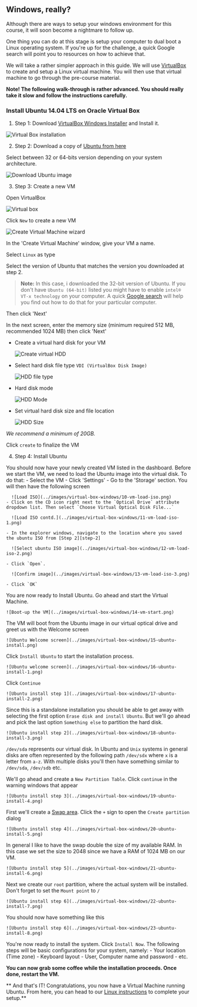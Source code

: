 ## Windows, really?

Although there are ways to setup your windows environment for this course, it will soon become a nightmare to follow up. 

One thing you can do at this stage is setup your computer to dual boot a Linux operating system. If you're up for the challenge, a quick Google search will point you to resources on how to achieve that. 

We will take a rather simpler approach in this guide. We will use [VirtualBox](https://www.virtualbox.org/) to create and setup a Linux virtual machine. You will then use that virtual machine to go through the pre-course material.

**Note! The following walk-through is rather advanced. You should really take it slow and follow the instructions carefully.**

### Install Ubuntu 14.04 LTS on Oracle Virtual Box

1. Step 1: Download [VirtualBox Windows Installer][vbox-win-install] and Install it.

  ![Virtual Box installation](../images/virtual-box-windows/01-vb-install.png)

2. Step 2: Download a copy of [Ubuntu from here][ubuntu-download]

  Select between 32 or 64-bits version depending on your system architecture.

  ![Download Ubuntu image](../images/virtual-box-windows/02-download-ubuntu.png)

3. Step 3: Create a new VM

  Open VirtualBox
  
  ![Virtual box](../images/virtual-box-windows/03-new-vm-wizard.png)

  Click `New` to create a new VM

  ![Create Virtual Machine wizard](../images/virtual-box-windows/04-vm-name.png)

  In the 'Create Virtual Machine' window, give your VM a name.

  Select `Linux` as type

  Select the version of Ubuntu that matches the version you downloaded at step 2.

  > **Note:** In this case, i downloaded the 32-bit version of Ubuntu. If you don't have `Ubuntu (64-bit)` listed you might have to enable `intel® VT-x technology` on your computer. A quick [Google search][vt-xsearch] will help you find out how to do that for your particular computer.

  Then click 'Next'

  In the next screen, enter the memory size (minimum required 512 MB, recommended 1024 MB) then click 'Next'
  
  - Create a virtual hard disk for your VM

    ![Create virtual HDD](../images/virtual-box-windows/06-vm-create-hdd.png)

  - Select hard disk file type `VDI (VirtualBox Disk Image)`

    ![HDD file type](../images/virtual-box-windows/07-vm-hdd-type.png)

  - Hard disk mode

    ![HDD Mode](../images/virtual-box-windows/08-vm-storage-mode.png)

  - Set virtual hard disk size and file location
    
    ![HDD Size](../images/virtual-box-windows/09-vm-hdd-size.png)

  *We recommend a minimum of 20GB.*
  
  Click `create` to finalize the VM

4. Step 4: Install Ubuntu

  You should now have your newly created VM listed in the dashboard. Before we start the VM, we need to load the Ubuntu image into the virtual disk. To do that:
    - Select the VM
    - Click 'Settings'
    - Go to the 'Storage' section. You will then have the following screen

      ![Load ISO](../images/virtual-box-windows/10-vm-load-iso.png)
    - Click on the CD icon right next to the `Optical Drive` attribute dropdown list. Then select `Choose Virtual Optical Disk File...`

      ![Load ISO contd.](../images/virtual-box-windows/11-vm-load-iso-1.png)

    - In the explorer windows, navigate to the location where you saved the ubuntu ISO from [Step 2][step-2]

      ![Select ubuntu ISO image](../images/virtual-box-windows/12-vm-load-iso-2.png)

    - Click `Open`.

      ![Confirm image](../images/virtual-box-windows/13-vm-load-iso-3.png)

    - Click `OK`

  You are now ready to Install Ubuntu. Go ahead and start the Virtual Machine.

    ![Boot-up the VM](../images/virtual-box-windows/14-vm-start.png)

  The VM will boot from the Ubuntu image in our virtual optical drive and greet us with the Welcome screen

    ![Ubuntu Welcome screen](../images/virtual-box-windows/15-ubuntu-install.png)

  Click `Install Ubuntu` to start the installation process.

    ![Ubuntu welcome screen](../images/virtual-box-windows/16-ubuntu-install-1.png)

  Click `Continue`

    ![Ubuntu install step 1](../images/virtual-box-windows/17-ubuntu-install-2.png)

  Since this is a standalone installation you should be able to get away with selecting the first option `Erase disk and install Ubuntu`. But we'll go ahead and pick the last option `Something else` to partition the hard disk.

    ![Ubuntu install step 2](../images/virtual-box-windows/18-ubuntu-install-3.png)

  `/dev/sda` represents our virtual disk. In Ubuntu and `Unix` systems in general disks are often represented by the following path `/dev/sdx` where `x` is a letter from `a-z`. With multiple disks you'll then have something similar to `/dev/sda`, `/dev/sdb` etc.

  We'll go ahead and create a `New Partition Table`. Click `continue` in the warning windows that appear

    ![Ubuntu install step 3](../images/virtual-box-windows/19-ubuntu-install-4.png)

  First we'll create a [Swap area][what-is-swap]. Click the `+` sign to open the `Create partition` dialog

    ![Ubuntu install step 4](../images/virtual-box-windows/20-ubuntu-install-5.png)

  In general I like to have the swap double the size of my available RAM. In this case we set the size to 2048 since we have a RAM of 1024 MB on our VM.

    ![Ubuntu install step 5](../images/virtual-box-windows/21-ubuntu-install-6.png)

  Next we create our `root` partition, where the actual system will be installed. Don't forget to set the `Mount point` to `/`

    ![Ubuntu install step 6](../images/virtual-box-windows/22-ubuntu-install-7.png)

  You should now have something like this

    ![Ubuntu install step 6](../images/virtual-box-windows/23-ubuntu-install-8.png)

  You're now ready to install the system. Click `Install Now`. The following steps will be basic configurations for your system, namely:
    - Your location (Time zone)
    - Keyboard layout
    - User, Computer name and password
    - etc.


  **You can now grab some coffee while the installation proceeds. Once done, restart the VM.**


 ** And that's IT! Congratulations, you now have a Virtual Machine running Ubuntu. From here, you can head to our [Linux instructions](/linux.md) to complete your setup.**



[vbox-win-install]: https://www.virtualbox.org/wiki/Downloads
[ubuntu-download]: http://www.ubuntu.com/download/desktop
[vt-xsearch]: https://www.google.com/search?q=enable+intel%C2%AE+virtualization+technology
[what-is-swap]: http://askubuntu.com/questions/508870/what-is-a-swap-area